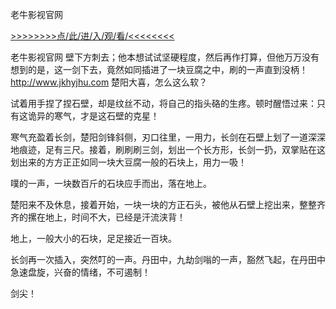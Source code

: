 老牛影视官网

<a href="https://8h9e.vip/">>>>>>>>>点/此/进/入/观/看/<<<<<<<<</a>

老牛影视官网
壁下方刺去；他本想试试坚硬程度，然后再作打算，但他万万没有想到的是，这一剑下去，竟然如同插进了一块豆腐之中，刷的一声直到没柄！
http://www.jkhyjhu.com
楚阳大喜，怎么这么软？

试着用手捏了捏石壁，却是纹丝不动，将自己的指头硌的生疼。顿时醒悟过来：只有这诡异的寒气，才是这石壁的克星！

寒气充盈着长剑，楚阳剑锋斜侧，刃口往里，一用力，长剑在石壁上划了一道深深地痕迹，足有三尺。接着，刷刷刷三剑，划出一个长方形，长剑一扔，双掌贴在这划出来的方方正正如同一块大豆腐一般的石块上，用力一吸！

噗的一声，一块数百斤的石块应手而出，落在地上。

楚阳来不及休息，接着开始，一块一块的方正石头，被他从石壁上挖出来，整整齐齐的摞在地上，时间不大，已经是汗流浃背！

地上，一般大小的石块，足足接近一百块。

长剑再一次插入，突然叮的一声。丹田中，九劫剑嗡的一声，豁然飞起，在丹田中急速盘旋，兴奋的情绪，不可遏制！

剑尖！
